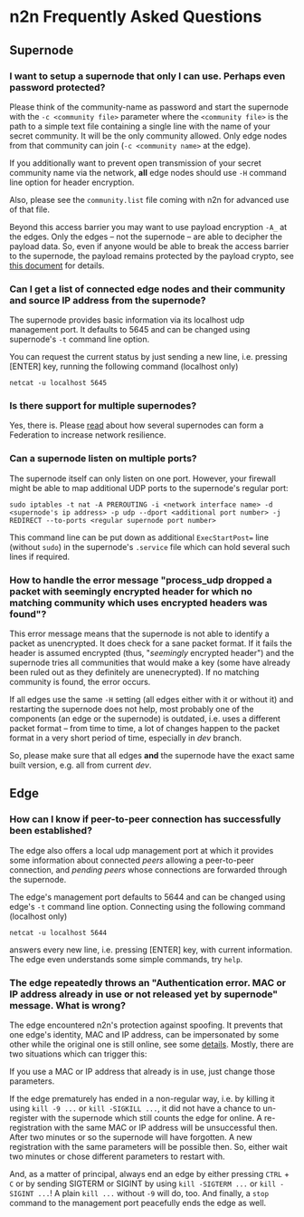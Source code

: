 # n2n Frequently Asked Questions


## Supernode


### I want to setup a supernode that only I can use. Perhaps even password protected?

Please think of the community-name as password and start the supernode with the `-c <community file>` parameter where the `<community file>` is the path to a simple text file containing a single line with the name of your secret community. It will be the only community allowed. Only edge nodes from that community can join (`-c <community name>` at the edge).

If you additionally want to prevent open transmission of your secret community name via the network, **all** edge nodes should use `-H` command line option for header encryption.

Also, please see the `community.list` file coming with n2n for advanced use of that file.

Beyond this access barrier you may want to use payload encryption `-A_` at the edges. Only the edges – not the supernode – are able to decipher the payload data. So, even if anyone would be able to break the access barrier to the supernode, the payload remains protected by the payload crypto, see [this document](https://github.com/ntop/n2n/blob/dev/doc/Crypto.md) for details.


### Can I get a list of connected edge nodes and their community and source IP address from the supernode?

The supernode provides basic information via its localhost udp management port. It defaults to 5645 and can be changed using supernode's `-t` command line option.

You can request the current status by just sending a new line, i.e. pressing [ENTER] key, running the following command (localhost only)

`netcat -u localhost 5645`


### Is there support for multiple supernodes?

Yes, there is. Please [read](https://github.com/ntop/n2n/blob/dev/doc/Federation.md) about how several supernodes can form a Federation to increase network resilience.


### Can a supernode listen on multiple ports?

The supernode itself can only listen on one port. However, your firewall might be able to map additional UDP ports to the supernode's regular port:

`sudo iptables -t nat -A PREROUTING -i <network interface name> -d <supernode's ip address> -p udp --dport <additional port number> -j REDIRECT --to-ports <regular supernode port number>`

This command line can be put down as additional `ExecStartPost=` line (without `sudo`) in the supernode's `.service` file which can hold several such lines if required.


### How to handle the error message "process_udp dropped a packet with seemingly encrypted header for which no matching community which uses encrypted headers was found"?

This error message means that the supernode is not able to identify a packet as unencrypted. It does check for a sane packet format. If it fails the header is assumed encrypted (thus, "_seemingly_ encrypted header") and the supernode tries all communities that would make a key (some have already been ruled out as they definitely are unenecrypted). If no matching community is found, the error occurs.

If all edges use the same `-H` setting (all edges either with it or without it) and restarting the supernode does not help, most probably one of the components (an edge or the supernode) is outdated, i.e. uses a different packet format – from time to time, a lot of changes happen to the packet format in a very short period of time, especially in _dev_ branch.

So, please make sure that all edges **and** the supernode have the exact same built version, e.g. all from current _dev_.


## Edge


### How can I know if peer-to-peer connection has successfully been established?

The edge also offers a local udp management port at which it provides some information about connected _peers_ allowing a peer-to-peer connection, and _pending peers_ whose connections are forwarded through the supernode.

The edge's management port defaults to 5644 and can be changed using edge's `-t` command line option. Connecting using the following command (localhost only)

`netcat -u localhost 5644`

answers every new line, i.e. pressing [ENTER] key, with current information. The edge even understands some simple commands, try `help`.


### The edge repeatedly throws an "Authentication error. MAC or IP address already in use or not released yet by supernode" message. What is wrong?

The edge encountered n2n's protection against spoofing. It prevents that one edge's identity, MAC and IP address, can be impersonated by some other while the original one is still online, see some [details](Authentication.md). Mostly, there are two situations which can trigger this:

If you use a MAC or IP address that already is in use, just change those parameters.

If the edge prematurely has ended in a non-regular way, i.e. by killing it using `kill -9 ...` or `kill -SIGKILL ...`, it did not have a chance to un-register with the supernode which still counts the edge for online. A re-registration with the same MAC or IP address will be unsuccessful then. After two minutes or so the supernode will have forgotten. A new registration with the same parameters will be possible then. So, either wait two minutes or chose different parameters to restart with.

And, as a matter of principal, always end an edge by either pressing `CTRL` + `C` or by sending SIGTERM or SIGINT by using `kill -SIGTERM ...` or `kill -SIGINT ...`! A plain `kill ...` without `-9` will do, too. And finally, a `stop` command to the management port peacefully ends the edge as well.
